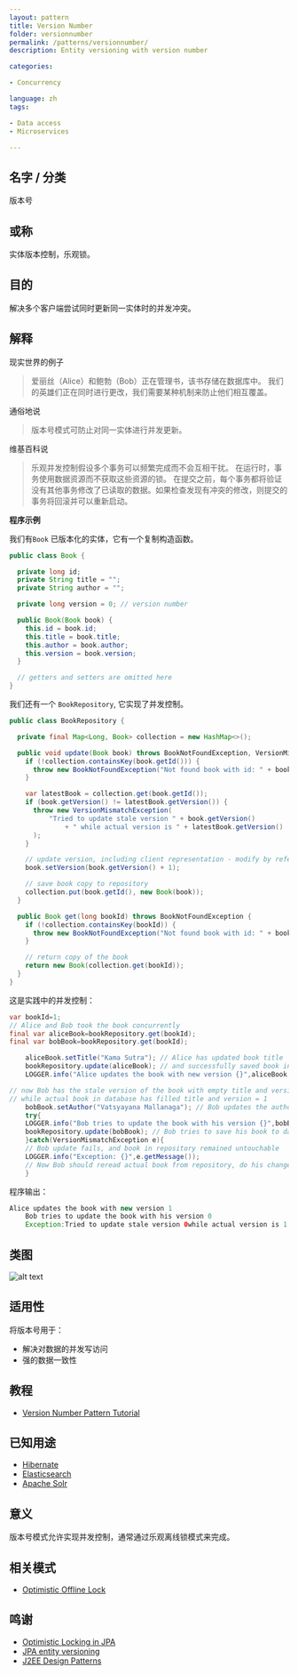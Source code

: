 ```yaml
---
layout: pattern
title: Version Number
folder: versionnumber
permalink: /patterns/versionnumber/
description: Entity versioning with version number

categories:

- Concurrency

language: zh
tags:

- Data access
- Microservices

---
```


## 名字 / 分类

版本号

## 或称

实体版本控制，乐观锁。

## 目的

解决多个客户端尝试同时更新同一实体时的并发冲突。

## 解释

现实世界的例子

> 爱丽丝（Alice）和鲍勃（Bob）正在管理书，该书存储在数据库中。 我们的英雄们正在同时进行更改，我们需要某种机制来防止他们相互覆盖。

通俗地说

> 版本号模式可防止对同一实体进行并发更新。

维基百科说

> 乐观并发控制假设多个事务可以频繁完成而不会互相干扰。 在运行时，事务使用数据资源而不获取这些资源的锁。
> 在提交之前，每个事务都将验证没有其他事务修改了已读取的数据。如果检查发现有冲突的修改，则提交的事务将回滚并可以重新启动。

**程序示例**

我们有`Book` 已版本化的实体，它有一个复制构造函数。

```java
public class Book {

  private long id;
  private String title = "";
  private String author = "";

  private long version = 0; // version number

  public Book(Book book) {
    this.id = book.id;
    this.title = book.title;
    this.author = book.author;
    this.version = book.version;
  }

  // getters and setters are omitted here
}
```

我们还有一个 `BookRepository`, 它实现了并发控制。

```java
public class BookRepository {

  private final Map<Long, Book> collection = new HashMap<>();

  public void update(Book book) throws BookNotFoundException, VersionMismatchException {
    if (!collection.containsKey(book.getId())) {
      throw new BookNotFoundException("Not found book with id: " + book.getId());
    }

    var latestBook = collection.get(book.getId());
    if (book.getVersion() != latestBook.getVersion()) {
      throw new VersionMismatchException(
          "Tried to update stale version " + book.getVersion()
              + " while actual version is " + latestBook.getVersion()
      );
    }

    // update version, including client representation - modify by reference here
    book.setVersion(book.getVersion() + 1);

    // save book copy to repository
    collection.put(book.getId(), new Book(book));
  }

  public Book get(long bookId) throws BookNotFoundException {
    if (!collection.containsKey(bookId)) {
      throw new BookNotFoundException("Not found book with id: " + bookId);
    }

    // return copy of the book
    return new Book(collection.get(bookId));
  }
}
```

这是实践中的并发控制：

```java
var bookId=1;
// Alice and Bob took the book concurrently
final var aliceBook=bookRepository.get(bookId);
final var bobBook=bookRepository.get(bookId);

    aliceBook.setTitle("Kama Sutra"); // Alice has updated book title
    bookRepository.update(aliceBook); // and successfully saved book in database
    LOGGER.info("Alice updates the book with new version {}",aliceBook.getVersion());

// now Bob has the stale version of the book with empty title and version = 0
// while actual book in database has filled title and version = 1
    bobBook.setAuthor("Vatsyayana Mallanaga"); // Bob updates the author
    try{
    LOGGER.info("Bob tries to update the book with his version {}",bobBook.getVersion());
    bookRepository.update(bobBook); // Bob tries to save his book to database
    }catch(VersionMismatchException e){
    // Bob update fails, and book in repository remained untouchable
    LOGGER.info("Exception: {}",e.getMessage());
    // Now Bob should reread actual book from repository, do his changes again and save again
    }
```

程序输出：

```java
Alice updates the book with new version 1
    Bob tries to update the book with his version 0
    Exception:Tried to update stale version 0while actual version is 1
```

## 类图

![alt text](../../../version-number/etc/version-number.urm.png "Version Number pattern class diagram")

## 适用性

将版本号用于：

* 解决对数据的并发写访问
* 强的数据一致性

## 教程

* [Version Number Pattern Tutorial](http://www.java2s.com/Tutorial/Java/0355__JPA/VersioningEntity.htm)

## 已知用途

* [Hibernate](https://vladmihalcea.com/jpa-entity-version-property-hibernate/)
* [Elasticsearch](https://www.elastic.co/guide/en/elasticsearch/reference/current/docs-index_.html#index-versioning)
* [Apache Solr](https://lucene.apache.org/solr/guide/6_6/updating-parts-of-documents.html)

## 意义

版本号模式允许实现并发控制，通常通过乐观离线锁模式来完成。

## 相关模式

* [Optimistic Offline Lock](https://martinfowler.com/eaaCatalog/optimisticOfflineLock.html)

## 鸣谢

* [Optimistic Locking in JPA](https://www.baeldung.com/jpa-optimistic-locking)
* [JPA entity versioning](https://www.byteslounge.com/tutorials/jpa-entity-versioning-version-and-optimistic-locking)
* [J2EE Design Patterns](http://ommolketab.ir/aaf-lib/axkwht7wxrhvgs2aqkxse8hihyu9zv.pdf)
